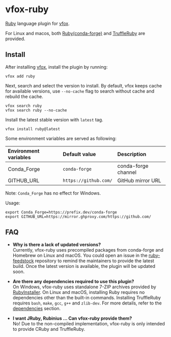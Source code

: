 # vfox-ruby

[Ruby](https://www.ruby-lang.org/) language plugin for [vfox](https://vfox.lhan.me).

For Linux and macos, both [Ruby(conda-forge)](https://github.com/conda-forge/ruby-feedstock) and [TruffleRuby](https://www.graalvm.org/ruby/) are provided.

## Install

After installing [vfox](https://github.com/version-fox/vfox), install the plugin by running:

``` shell
vfox add ruby
```

Next, search and select the version to install. By default, vfox keeps cache for available versions, use `--no-cache` flag to search without cache and rebuild the cache.

``` shell
vfox search ruby
vfox search ruby --no-cache
```

Install the latest stable version with `latest` tag.

``` shell
vfox install ruby@latest
```

Some environment variables are served as following:

| Environment variables | Default value         | Description         |
| :-------------------- | :-------------------- | :------------------ |
| Conda_Forge           | `conda-forge`         | conda-forge channel |
| GITHUB_URL            | `https://github.com/` | GitHub mirror URL   |

Note: `Conda_Forge` has no effect for Windows.

Usage:

``` shell
export Conda_Forge=https://prefix.dev/conda-forge
export GITHUB_URL=https://mirror.ghproxy.com/https://github.com/
```

## FAQ
  
- **Why is there a lack of updated versions?** <br>
Currently, vfox-ruby uses precompiled packages from conda-forge and Homebrew on Linux and macOS. You could open an issue in the [ruby-feedstock](https://github.com/conda-forge/ruby-feedstock/issues) repository to remind the maintainers to provide the latest build. Once the latest version is available, the plugin will be updated soon.

- **Are there any dependencies required to use this plugin?** <br>
On Windows, vfox-ruby uses standalone 7-ZIP archives provided by [RubyInstaller](https://github.com/oneclick/rubyinstaller2/wiki/faq). On Linux and macOS, installing Ruby requires no dependencies other than the built-in commands. Installing TruffleRuby requires `bash`, `make`, `gcc`, `g++` and `zlib-dev`. For more details, refer to the [dependencies](https://github.com/oracle/truffleruby/blob/master/README.md#Dependencies) section.

- **I want JRuby, Rubinius ... Can vfox-ruby provide them?** <br>
No! Due to the non-compiled implementation, vfox-ruby is only intended to provide CRuby and TruffleRuby.